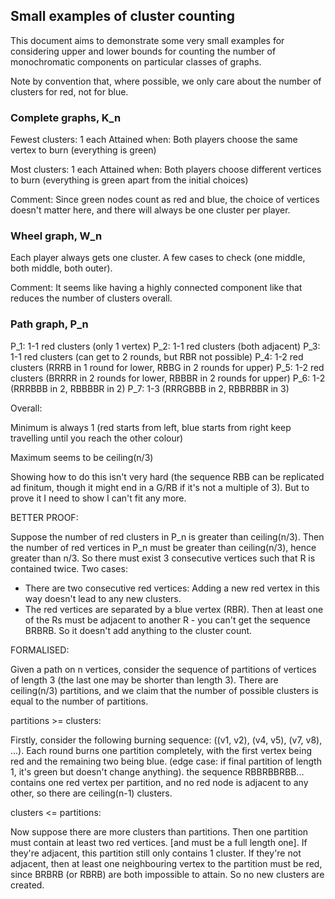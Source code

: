 ## Small examples of cluster counting

This document aims to demonstrate some very small examples for considering upper and lower bounds for counting the number of monochromatic components on particular classes of graphs.

Note by convention that, where possible, we only care about the number of clusters for red, not for blue.

### Complete graphs, K_n

Fewest clusters: 1 each
Attained when: Both players choose the same vertex to burn (everything is green)

Most clusters: 1 each
Attained when: Both players choose different vertices to burn (everything is green apart from the initial choices)

Comment: Since green nodes count as red and blue, the choice of vertices doesn't matter here, and there will always be one cluster per player.

### Wheel graph, W_n

Each player always gets one cluster. A few cases to check (one middle, both middle, both outer).

Comment: It seems like having a highly connected component like that reduces the number of clusters overall.

### Path graph, P_n

P_1: 1-1 red clusters (only 1 vertex)
P_2: 1-1 red clusters (both adjacent)
P_3: 1-1 red clusters (can get to 2 rounds, but RBR not possible)
P_4: 1-2 red clusters (RRRB in 1 round for lower, RBBG in 2 rounds for upper)
P_5: 1-2 red clusters (BRRRR in 2 rounds for lower, RBBBR in 2 rounds for upper)
P_6: 1-2 (RRRBBB in 2, RBBBBR in 2)
P_7: 1-3 (RRRGBBB in 2, RBBRBBR in 3)


Overall:

Minimum is always 1 (red starts from left, blue starts from right keep travelling until you reach the other colour)

Maximum seems to be ceiling(n/3)

Showing how to do this isn't very hard (the sequence RBB can be replicated ad finitum, though it might end in a G/RB if it's not a multiple of 3). But to prove it I need to show I can't fit any more.


BETTER PROOF:

Suppose the number of red clusters in P_n is greater than ceiling(n/3). Then the number of red vertices in P_n must be greater than ceiling(n/3), hence greater than n/3. So there must exist 3 consecutive vertices such that R is contained twice. Two cases:

* There are two consecutive red vertices: Adding a new red vertex in this way doesn't lead to any new clusters.
* The red vertices are separated by a blue vertex (RBR). Then at least one of the Rs must be adjacent to another R - you can't get the sequence BRBRB. So it doesn't add anything to the cluster count.

FORMALISED:

Given a path on n vertices, consider the sequence of partitions of vertices of length 3 (the last one may be shorter than length 3). There are ceiling(n/3) partitions, and we claim that the number of possible clusters is equal to the number of partitions.

partitions >= clusters:

Firstly, consider the following burning sequence: ((v1, v2), (v4, v5), (v7, v8), ...). Each round burns one partition completely, with the first vertex being red and the remaining two being blue. (edge case: if final partition of length 1, it's green but doesn't change anything). the sequence RBBRBBRBB... contains one red vertex per partition, and no red node is adjacent to any other, so there are ceiling(n-1) clusters.

clusters <= partitions:

Now suppose there are more clusters than partitions. Then one partition must contain at least two red vertices. [and must be a full length one]. If they're adjacent, this partition still only contains 1 cluster. If they're not adjacent, then at least one neighbouring vertex to the partition must be red, since BRBRB (or RBRB) are both impossible to attain. So no new clusters are created. 